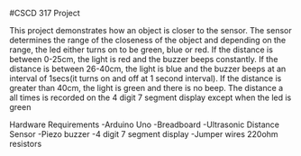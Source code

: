 #CSCD 317 Project

This project demonstrates how an object is closer to the sensor. The sensor determines the range of the closeness of the object and depending on the range, the led either turns on to be green, blue or red. If the distance is between 0-25cm, the light is red and the buzzer beeps constantly. If the distance is between 26-40cm, the light is blue and the buzzer beeps at an interval of 1secs(it turns on and off at 1 second interval). If the distance is greater than 40cm, the light is green and there is no beep. The distance a all times is recorded on the 4 digit 7 segment display except when the led is green


Hardware Requirements
-Arduino Uno 
-Breadboard
-Ultrasonic Distance Sensor
-Piezo buzzer
-4 digit 7 segment display
-Jumper wires
220ohm resistors
